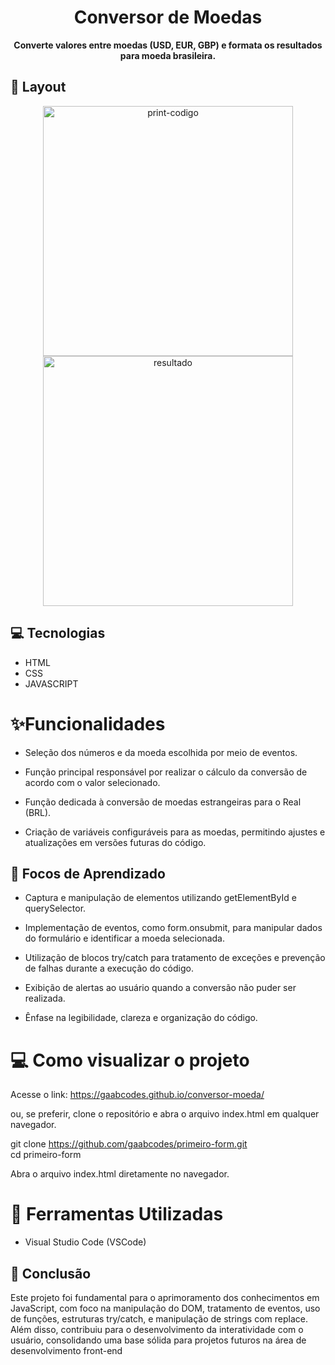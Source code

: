 <h1 align="center" style="font-weight: bold;">Conversor de Moedas</h1>

<p align="center">
    <b> Converte valores entre moedas (USD, EUR, GBP) e formata os resultados para moeda brasileira. </b>
</p>

<h2 id="layout">🎨 Layout</h2>

<p align="center">
    <img src="../.github/example.png" alt="print-codigo" width="400px">
    <img src="../.github/example.png" alt="resultado" width="400px">
</p>

<h2 id="technologies">💻 Tecnologias</h2>

- HTML
- CSS
- JAVASCRIPT
  
# ✨Funcionalidades
- Seleção dos números e da moeda escolhida por meio de eventos.

- Função principal responsável por realizar o cálculo da conversão de acordo com o valor selecionado.

- Função dedicada à conversão de moedas estrangeiras para o Real (BRL).

- Criação de variáveis configuráveis para as moedas, permitindo ajustes e atualizações em versões futuras do código.

<h2 id="learning">📘 Focos de Aprendizado</h2>

* Captura e manipulação de elementos utilizando getElementById e querySelector.

* Implementação de eventos, como form.onsubmit, para manipular dados do formulário e identificar a moeda selecionada.

* Utilização de blocos try/catch para tratamento de exceções e prevenção de falhas durante a execução do código.

* Exibição de alertas ao usuário quando a conversão não puder ser realizada.

* Ênfase na legibilidade, clareza e organização do código.

# 💻 Como visualizar o projeto

Acesse o link: https://gaabcodes.github.io/conversor-moeda/

ou, se preferir, clone o repositório e abra o arquivo index.html em qualquer navegador.

git clone https://github.com/gaabcodes/primeiro-form.git <br>
cd primeiro-form

Abra o arquivo index.html diretamente no navegador.

# 🧲 Ferramentas Utilizadas

- Visual Studio Code (VSCode)

<h2 id="conclusion">🏁 Conclusão</h2>

Este projeto foi fundamental para o aprimoramento dos conhecimentos em JavaScript, com foco na manipulação do DOM, tratamento de eventos, uso de funções, estruturas try/catch, e manipulação de strings com replace. Além disso, contribuiu para o desenvolvimento da interatividade com o usuário, consolidando uma base sólida para projetos futuros na área de desenvolvimento front-end
